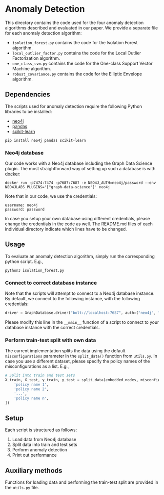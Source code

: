 # Anomaly Detection
This directory contains the code used for the four anomaly detection algorithms described and evaluated in our paper.
We provide a separate file for each anomaly detection algorithm:
 * `isolation_forest.py` contains the code for the Isolation Forest algorithm.
 * `local_outlier_factor.py` contains the code for the Local Outlier Factorization algorithm.
 * `one_class_svm.py` contains the code for the One-class Support Vector Machine algorithm.
 * `robust_covariance.py` contains the code for the Elliptic Envelope algorithm.

## Dependencies
The scripts used for anomaly detection require the following Python libraries to be installed:
 * [neo4j](https://pypi.org/project/neo4j/)
 * [pandas](https://pandas.pydata.org/)
 * [scikit-learn](https://scikit-learn.org/stable/index.html)

```
pip install neo4j pandas scikit-learn
```

### Neo4j database
Our code works with a Neo4j database including the Graph Data Science plugin.
The most straightforward way of setting up such a database is with [docker](https://neo4j.com/developer/docker/):
```
docker run -p7474:7474 -p7687:7687 -e NEO4J_AUTH=neo4j/password --env NEO4JLABS_PLUGINS='["graph-data-science"]' neo4j
```

Note that in our code, we use the credentials:
```
username: neo4j
password: password
```
In case you setup your own database using different credentials, please change the credentials in the code as well.
The README.md files of each individual directory indicate which lines have to be changed.

## Usage
To evaluate an anomaly detection algorithm, simply run the corresponding python script.
E.g.,
```
python3 isolation_forest.py
```

### Connect to correct database instance
Note that the scripts will attempt to connect to a Neo4j database instance.
By default, we connect to the following instance, with the following credentials:
```python
driver = GraphDatabase.driver("bolt://localhost:7687", auth=("neo4j", "password"))
```
Please modify this line in the ``__main__`` function of a script to connect to your database instance with the correct credentials.

### Perform train-test split with own data
The current implementation splits the data using the default `misconfigurations` parameter in the `split_data()` function from `utils.py`.
In case you use a different dataset, please specify the policy names of the misconfigurations as a list. E.g.,
```python
# Split into train and test sets
X_train, X_test, y_train, y_test = split_data(embedded_nodes, misconfigurations=[
    'policy name 1',
    'policy name 2',
    '...',
    'policy name n',
])
```

## Setup
Each script is structured as follows:
 1. Load data from Neo4j database
 2. Split data into train and test sets
 3. Perform anomaly detection
 4. Print out performance

## Auxiliary methods
Functions for loading data and performing the train-test split are provided in the `utils.py` file.
